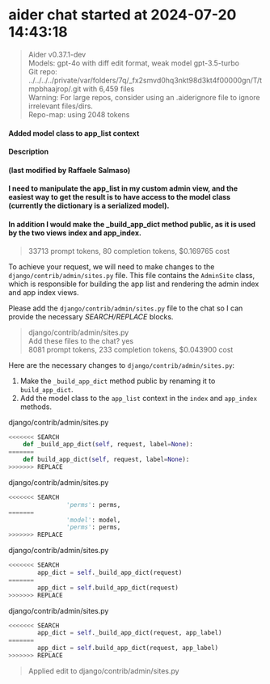 
# aider chat started at 2024-07-20 14:43:18

> Aider v0.37.1-dev  
> Models: gpt-4o with diff edit format, weak model gpt-3.5-turbo  
> Git repo: ../../../../private/var/folders/7q/_fx2smvd0hq3nkt98d3kt4f00000gn/T/tmpbhaajrop/.git with 6,459 files  
> Warning: For large repos, consider using an .aiderignore file to ignore irrelevant files/dirs.  
> Repo-map: using 2048 tokens  

#### Added model class to app_list context  
#### Description  
#### 	   
#### 		(last modified by Raffaele Salmaso)  
#### 	   
#### I need to manipulate the app_list in my custom admin view, and the easiest way to get the result is to have access to the model class (currently the dictionary is a serialized model).  
#### In addition I would make the _build_app_dict method public, as it is used by the two views index and app_index.  
> 33713 prompt tokens, 80 completion tokens, $0.169765 cost  

To achieve your request, we will need to make changes to the `django/contrib/admin/sites.py` file. This file contains the `AdminSite` class, which is responsible for building the app list and rendering the admin index and app index views.

Please add the `django/contrib/admin/sites.py` file to the chat so I can provide the necessary *SEARCH/REPLACE* blocks.

> django/contrib/admin/sites.py  
> Add these files to the chat? yes  
> 8081 prompt tokens, 233 completion tokens, $0.043900 cost  

Here are the necessary changes to `django/contrib/admin/sites.py`:

1. Make the `_build_app_dict` method public by renaming it to `build_app_dict`.
2. Add the model class to the `app_list` context in the `index` and `app_index` methods.

django/contrib/admin/sites.py
```python
<<<<<<< SEARCH
    def _build_app_dict(self, request, label=None):
=======
    def build_app_dict(self, request, label=None):
>>>>>>> REPLACE
```

django/contrib/admin/sites.py
```python
<<<<<<< SEARCH
                'perms': perms,
=======
                'model': model,
                'perms': perms,
>>>>>>> REPLACE
```

django/contrib/admin/sites.py
```python
<<<<<<< SEARCH
        app_dict = self._build_app_dict(request)
=======
        app_dict = self.build_app_dict(request)
>>>>>>> REPLACE
```

django/contrib/admin/sites.py
```python
<<<<<<< SEARCH
        app_dict = self._build_app_dict(request, app_label)
=======
        app_dict = self.build_app_dict(request, app_label)
>>>>>>> REPLACE
```

> Applied edit to django/contrib/admin/sites.py  
